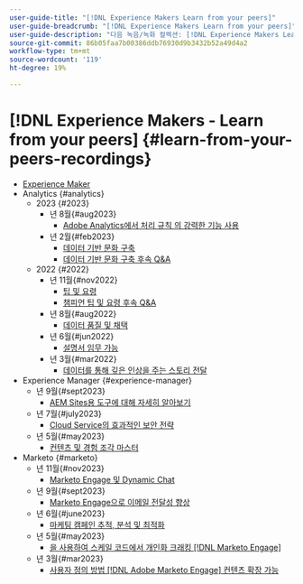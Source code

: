 ```yaml
---
user-guide-title: "[!DNL Experience Makers Learn from your peers]"
user-guide-breadcrumb: "[!DNL Experience Makers Learn from your peers]"
user-guide-description: "다음 녹음/녹화 컬렉션: [!DNL Experience Makers Learn from your peers]"
source-git-commit: 86b05faa7b00386ddb76930d9b3432b52a49d4a2
workflow-type: tm+mt
source-wordcount: '119'
ht-degree: 19%

---
```



# [!DNL Experience Makers - Learn from your peers] {#learn-from-your-peers-recordings}

+ [Experience Maker](overview.md)
+ Analytics {#analytics}
   + 2023 {#2023}
      + 년 8월{#aug2023}
         + [Adobe Analytics에서 처리 규칙 의 강력한 기능 사용](analytics/aug2023/processing-rules.md)
      + 년 2월{#feb2023}
         + [데이터 기반 문화 구축](analytics/feb2023/data-driven-culture.md)
         + [데이터 기반 문화 구축 후속 Q&amp;A](analytics/feb2023/data-driven-culture-q-and-a.md)
   + 2022 {#2022}
      + 년 11월{#nov2022}
         + [팁 및 요령](analytics/nov2022/tips-and-tricks.md)
         + [챔피언 팁 및 요령 후속 Q&amp;A](analytics/nov2022/tips-and-tricks-q-and-a.md)
      + 년 8월{#aug2022}
         + [데이터 품질 및 채택](analytics/aug2022/data-quality.md)
      + 년 6월{#jun2022}
         + [설명서 임무 가능](analytics/june2022/mission-possible.md)
      + 년 3월{#mar2022}
         + [데이터를 통해 깊은 인상을 주는 스토리 전달](analytics/mar2022/stories-with-data.md)
+ Experience Manager {#experience-manager}
   + 년 9월{#sept2023}
      + [AEM Sites용 도구에 대해 자세히 알아보기](experience-manager/sept2023/aem-sites-tools.md)
   + 년 7월{#july2023}
      + [Cloud Service의 효과적인 보안 전략](experience-manager/july2023/effective-security-strategies-in-cloud-service.md)
   + 년 5월{#may2023}
      + [컨텐츠 및 경험 조각 마스터](experience-manager/may2023/mastering-content-and-experience-fragments.md)
+ Marketo {#marketo}
   + 년 11월{#nov2023}
      + [Marketo Engage 및 Dynamic Chat](marketo/nov2023/dynamic-chat.md)
   + 년 9월{#sept2023}
      + [Marketo Engage으로 이메일 전달성 향상](marketo/sept2023/email-deliverability.md)
   + 년 6월{#june2023}
      + [마케팅 캠페인 추적, 분석 및 최적화](marketo/june2023/marketing-campaigns.md)
   + 년 5월{#may2023}
      + [을 사용하여 스케일 코드에서 개인화 크래킹 [!DNL Marketo Engage]](marketo/may2023/personalization-at-scale.md)
   + 년 3월{#mar2023}
      + [사용자 정의 방법 [!DNL Adobe Marketo Engage] 컨텐츠 확장 가능](marketo/mar2023/templates-tokens-teamwork.md)

